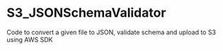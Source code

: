 # S3_JSONSchemaValidator
Code to convert a given file to JSON, validate schema and upload to S3 using AWS SDK
